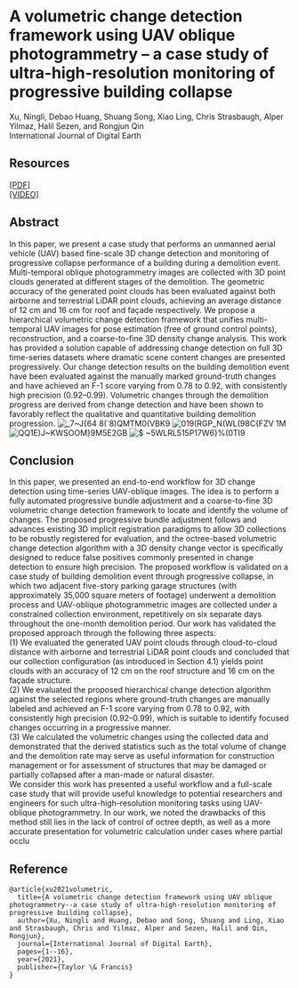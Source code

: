 # A volumetric change detection framework using UAV oblique photogrammetry – a case study of ultra-high-resolution monitoring of progressive building collapse
Xu, Ningli, Debao Huang, Shuang Song, Xiao Ling, Chris Strasbaugh, Alper Yilmaz, Halil Sezen, and Rongjun Qin   
International Journal of Digital Earth
## Resources
[[PDF]](https://u.osu.edu/qin.324/files/2021/08/IJDE_main_final_preprint.pdf)   
[[VIDEO]](https://youtu.be/uLaLV6Q5El0) 
## Abstract
  In this paper, we present a case study that performs an unmanned aerial
vehicle (UAV) based fine-scale 3D change detection and monitoring of
progressive collapse performance of a building during a demolition
event. Multi-temporal oblique photogrammetry images are collected
with 3D point clouds generated at different stages of the demolition.
The geometric accuracy of the generated point clouds has been
evaluated against both airborne and terrestrial LiDAR point clouds,
achieving an average distance of 12 cm and 16 cm for roof and façade
respectively. We propose a hierarchical volumetric change detection
framework that unifies multi-temporal UAV images for pose estimation
(free of ground control points), reconstruction, and a coarse-to-fine 3D
density change analysis. This work has provided a solution capable of
addressing change detection on full 3D time-series datasets where
dramatic scene content changes are presented progressively. Our
change detection results on the building demolition event have been
evaluated against the manually marked ground-truth changes and have
achieved an F-1 score varying from 0.78 to 0.92, with consistently high
precision (0.92–0.99). Volumetric changes through the demolition
progress are derived from change detection and have been shown to
favorably reflect the qualitative and quantitative building demolition
progression.
![_7~J{64 8(`8)QMTM0(VBK9](https://user-images.githubusercontent.com/32317924/129952786-247ee855-bbfa-4bdc-9e19-57a4b9360ad6.png)
![019(RGP_N(WL(98C{FZV 1M](https://user-images.githubusercontent.com/32317924/129953168-5bfc430b-61bc-4b76-810d-02cbb61b6a45.png)
![QQ1$E$)J~KWSOOM}9M5E2GB](https://user-images.githubusercontent.com/32317924/129952963-5a5881c3-6dfc-400c-8491-eb090c93e7ac.png)
![$ ~5WLRL515P17W6}%(0TI9](https://user-images.githubusercontent.com/32317924/129953180-d067f717-32e7-4daa-88ba-a4567c087f66.png)
## Conclusion
  In this paper, we presented an end-to-end workflow for 3D change detection using time-series
UAV-oblique images. The idea is to perform a fully automated progressive bundle adjustment
and a coarse-to-fine 3D volumetric change detection framework to locate and identify the volume
of changes. The proposed progressive bundle adjustment follows and advances existing 3D implicit
registration paradigms to allow 3D collections to be robustly registered for evaluation, and the
octree-based volumetric change detection algorithm with a 3D density change vector is specifically
designed to reduce false positives commonly presented in change detection to ensure high
precision.
The proposed workflow is validated on a case study of building demolition event through progressive collapse, in which two adjacent five-story parking garage structures (with approximately
35,000 square meters of footage) underwent a demolition process and UAV-oblique photogrammetric images are collected under a constrained collection environment, repetitively on six separate
days throughout the one-month demolition period. Our work has validated the proposed approach
through the following three aspects:  
  (1) We evaluated the generated UAV point clouds through cloud-to-cloud distance with airborne
and terrestrial LiDAR point clouds and concluded that our collection configuration (as introduced in Section 4.1) yields point clouds with an accuracy of 12 cm on the roof structure and
16 cm on the façade structure.  
  (2) We evaluated the proposed hierarchical change detection algorithm against the selected regions
where ground-truth changes are manually labeled and achieved an F-1 score varying from 0.78
to 0.92, with consistently high precision (0.92–0.99), which is suitable to identify focused
changes occurring in a progressive manner.  
  (3) We calculated the volumetric changes using the collected data and demonstrated that the
derived statistics such as the total volume of change and the demolition rate may serve as useful
information for construction management or for assessment of structures that may be
damaged or partially collapsed after a man-made or natural disaster.  
  We consider this work has presented a useful workflow and a full-scale case study that will provide useful knowledge to potential researchers and engineers for such ultra-high-resolution monitoring tasks using UAV-oblique photogrammetry. In our work, we noted the drawbacks of this
method still lies in the lack of control of octree depth, as well as a more accurate presentation
for volumetric calculation under cases where partial occlu
## Reference
    @article{xu2021volumetric,
      title={A volumetric change detection framework using UAV oblique photogrammetry--a case study of ultra-high-resolution monitoring of progressive building collapse},
      author={Xu, Ningli and Huang, Debao and Song, Shuang and Ling, Xiao and Strasbaugh, Chris and Yilmaz, Alper and Sezen, Halil and Qin, Rongjun},
      journal={International Journal of Digital Earth},
      pages={1--16},
      year={2021},
      publisher={Taylor \& Francis}
    }
